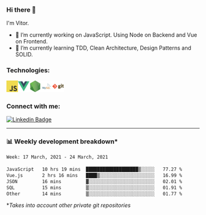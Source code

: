 ### Hi there 👋

I'm Vitor.

- 🔭 I’m currently working on JavaScript. Using Node on Backend and Vue on Frontend.
- 🌱 I’m currently learning TDD, Clean Architecture, Design Patterns and SOLID.

### Technologies:
<img align="left" alt="Javascript" width="30px" src="https://raw.githubusercontent.com/github/explore/80688e429a7d4ef2fca1e82350fe8e3517d3494d/topics/javascript/javascript.png"/>
<img align="left" alt="VueJs" width="30px" src="https://raw.githubusercontent.com/github/explore/80688e429a7d4ef2fca1e82350fe8e3517d3494d/topics/vue/vue.png"/>
<img align="left" alt="Nodejs" width="30px" src="https://raw.githubusercontent.com/github/explore/80688e429a7d4ef2fca1e82350fe8e3517d3494d/topics/nodejs/nodejs.png" />
<img align="left" alt="Mysql" width="30px" src="https://raw.githubusercontent.com/github/explore/80688e429a7d4ef2fca1e82350fe8e3517d3494d/topics/mysql/mysql.png"/>
<img align="left" alt="Git" width="30px" src="https://raw.githubusercontent.com/github/explore/80688e429a7d4ef2fca1e82350fe8e3517d3494d/topics/git/git.png"/> 

<br /> <br />
### Connect with me:
[![Linkedin Badge](https://img.shields.io/badge/-LinkedIn-blue?style=flat-square&logo=Linkedin&logoColor=white&link=https://www.linkedin.com/in/felipefialho)](https://www.linkedin.com/in/vitorlc)

---

<!-- <p align="center"> <img src="https://komarev.com/ghpvc/?username=vitorlc&label=👀" alt="eitchtee" /> </p> -->
### :bar_chart: Weekly development breakdown*
<!--START_SECTION:waka-->
```text
Week: 17 March, 2021 - 24 March, 2021

JavaScript   10 hrs 19 mins  ███████████████████▒░░░░░   77.27 % 
Vue.js       2 hrs 16 mins   ████▒░░░░░░░░░░░░░░░░░░░░   16.99 % 
JSON         16 mins         ▓░░░░░░░░░░░░░░░░░░░░░░░░   02.01 % 
SQL          15 mins         ▒░░░░░░░░░░░░░░░░░░░░░░░░   01.91 % 
Other        14 mins         ▒░░░░░░░░░░░░░░░░░░░░░░░░   01.77 % 
```
<!--END_SECTION:waka-->

**Takes into account other private git repositories*
